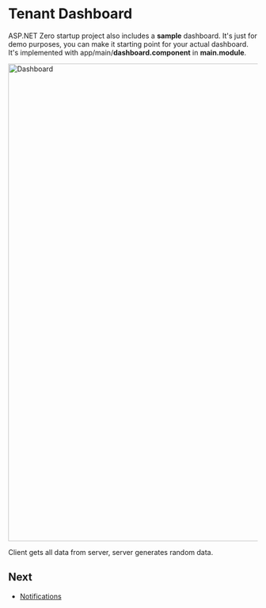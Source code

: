 # Tenant Dashboard

ASP.NET Zero startup project also includes a **sample** dashboard. It's just for demo purposes, you can make it starting point for your actual dashboard. It's implemented with app/main/**dashboard.component** in **main.module**.

<img src="images/dashboardV4.png" alt="Dashboard" class="img-thumbnail" width="1235" height="965" />

Client gets all data from server, server generates random data.

## Next

- [Notifications](Features-Angular-Notifications)